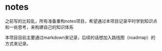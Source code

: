 # notes

之前写的比较乱，所有准备重构notes项目，希望通过本项目记录平时学到知识点和一些思考，来构建自己的知识体系

本项目目前主要通过markdown来记录，后续的话想加入路线图（roadmap）的方式来记录。
